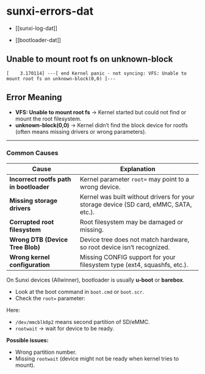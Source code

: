 
# sunxi-errors-dat

- [[sunxi-log-dat]]

- [[bootloader-dat]]

## Unable to mount root fs on unknown-block


```
[    3.170114] ---[ end Kernel panic - not syncing: VFS: Unable to mount root fs on unknown-block(0,0) ]---
```


## **Error Meaning**
- **VFS: Unable to mount root fs** → Kernel started but could not find or mount the root filesystem.
- **unknown-block(0,0)** → Kernel didn’t find the block device for rootfs (often means missing drivers or wrong parameters).

---

### **Common Causes**

| Cause | Explanation |
|-------|-------------|
| **Incorrect rootfs path in bootloader** | Kernel parameter `root=` may point to a wrong device. |
| **Missing storage drivers** | Kernel was built without drivers for your storage device (SD card, eMMC, SATA, etc.). |
| **Corrupted root filesystem** | Root filesystem may be damaged or missing. |
| **Wrong DTB (Device Tree Blob)** | Device tree does not match hardware, so root device isn’t recognized. |
| **Wrong kernel configuration** | Missing CONFIG support for your filesystem type (ext4, squashfs, etc.). |

On Sunxi devices (Allwinner), bootloader is usually **u-boot** or **barebox**.

- Look at the boot command in `boot.cmd` or `boot.scr`.
- Check the `root=` parameter:

Here:
- `/dev/mmcblk0p2` means second partition of SD/eMMC.
- `rootwait` → wait for device to be ready.

**Possible issues:**
- Wrong partition number.
- Missing `rootwait` (device might not be ready when kernel tries to mount).

